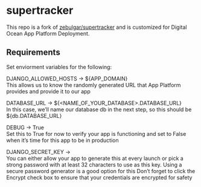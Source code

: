 # supertracker

This repo is a fork of [zebulgar/supertracker](https://github.com/zebulgar/supertracker) and is customized for Digital Ocean App Platform Deployment.

## Requirements
Set enviorment variables for the following:

DJANGO_ALLOWED_HOSTS -> ${APP_DOMAIN}<br>
This allows us to know the randomly generated URL that App Platform provides and provide it to our app


DATABASE_URL -> ${<NAME_OF_YOUR_DATABASE>.DATABASE_URL}<br>
In this case, we’ll name our database db in the next step, so this should be ${db.DATABASE_URL}


DEBUG -> True<br>
Set this to True for now to verify your app is functioning and set to False when it’s time for this app to be in production


DJANGO_SECRET_KEY -> <A RANDOM SECRET KEY><br>
You can either allow your app to generate this at every launch or pick a strong password with at least 32 characters to use as this key. Using a secure password generator is a good option for this
Don’t forget to click the Encrypt check box to ensure that your credentials are encrypted for safety
